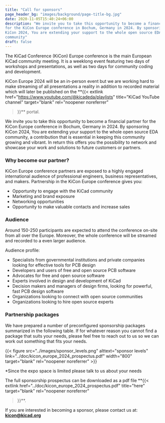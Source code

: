 ```yaml
---
title: "Call for sponsors"
page_header_bg: "images/background/page-title-bg.jpg"
date: 2020-11-05T15:40:24+06:00
description: "We invite you to take this opportunity to become a financial partner
for the KiCon Europe conference in Bochum, Germany in 2024. By sponsoring
KiCon 2024, You are extending your support to the whole open source EDA
community"
draft: false
---
```


The KiCad Conference (KiCon) Europe conference is the main
European KiCad community meeting. It is a weeklong event featuring two
days of workshops and presentations, as well as two days for
community coding and development.

KiCon Europe 2024 will be an in-person event but we are working hard to make
streaming of all presentations a reality in addition to recorded material which
will later be published on the
**{{<
    extlink href="https://www.youtube.com/@kicadeda/playlists"
    title="KiCad YouTube channel"
    target="blank" rel="noopener noreferrer"
>}}**  portal.

We invite you to take this opportunity to become a financial partner
for the KiCon Europe conference in Bochum, Germany in 2024. By sponsoring
KiCon 2024, You are extending your support to the whole open source EDA
community, a contribution that is essential in keeping this community growing and vibrant.
In return this offers you the possibility to network and showcase
your work and solutions to future customers or partners.

### Why become our partner?

KiCon Europe conference partners are exposed to a highly engaged international
audience of professional engineers, business representatives, and makers.
Partnership in the KiCon Europe conference gives you:

- Opportunity to engage with the KiCad community
- Marketing and brand exposure
- Networking opportunities
- Opportunity to make valuable contacts and increase sales

### Audience

Around 150-250 participants are expected to attend the conference on-site from all
over the Europe. Moreover, the whole conference will be streamed and recorded
to a even larger audience.

Audience profile:

- Specialists from governmental institutions and private companies looking
  for effective tools for PCB design
- Developers and users of free and open source PCB software
- Advocates for free and open source software
- Experts involved in design and development of KiCad
- Decision makers and managers of design firms, looking for powerful, fast
  PCB design software
- Organizations looking to connect with open source communities
- Organizations looking to hire open source experts

### Partnership packages

We have prepared a number of preconfigured sponsorship packages summarized
in the following table. If for whatever reason you cannot find a package that
suits your needs, please feel free to reach out to us so we can work out
something that fits your needs.

{{< figure
    src="../images/sponsor_levels.png"
    alttext="sponsor levels"
    link="../doc/kicon_europe_2024_prospectus.pdf"
    width="800"
    target="blank"
    rel="noopener noreferrer"
    >}}

*Since the expo space is limited please talk to us about your needs

The full sponsorship prospectus can be downloaded as a pdf file
**{{<
    extlink href="../doc/kicon_europe_2024_prospectus.pdf"
    title="here"
    target="blank" rel="noopener noreferrer"
>}}**.

If you are interested in becoming a sponsor, please contact us at: **kicon@kicad.org**
